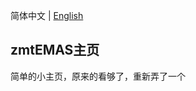 简体中文 | [English](./README_EN.md)

<p>
<strong><h2>zmtEMAS主页</h2></strong>
简单的小主页，原来的看够了，重新弄了一个
</p>

